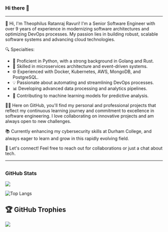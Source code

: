 ### Hi there 👋

---

👋 Hi, I'm Theophilus Ratanraj Ravuri! I'm a Senior Software Engineer with over 9 years of experience in modernizing software architectures and optimizing DevOps processes. My passion lies in building robust, scalable software systems and advancing cloud technologies.

🔍 Specialties:
- 🐍 Proficient in Python, with a strong background in Golang and Rust.
- 🚀 Skilled in microservices architecture and event-driven systems.
- 🌐 Experienced with Docker, Kubernetes, AWS, MongoDB, and PostgreSQL.
- 💡 Passionate about automating and streamlining DevOps processes.
- 📊 Developing advanced data processing and analytics pipelines.
- 🤖 Contributing to machine learning models for predictive analysis.

👨‍💻 Here on GitHub, you'll find my personal and professional projects that reflect my continuous learning journey and commitment to excellence in software engineering. I love collaborating on innovative projects and am always open to new challenges.

📚 Currently enhancing my cybersecurity skills at Durham College, and always eager to learn and grow in this rapidly evolving field.

🤝 Let's connect! Feel free to reach out for collaborations or just a chat about tech.

---

## <h3 align="left">GitHub Stats</h3>

<a href="">
  <img align="centre" src="https://github-readme-stats.vercel.app/api?username=ratanraj&count_private=true&include_all_commits=true&show_icons=true&title_color=007bff&text_color=e7e7e7&icon_color=007bff&bg_color=171c28" />
<a />
  
![Top Langs](https://github-readme-stats.vercel.app/api/top-langs/?username=ratanraj&layout=compact&title_color=007bff&text_color=e7e7e7&icon_color=007bff&bg_color=171c28)
  
## 🏆 GitHub Trophies

![](https://github-profile-trophy.vercel.app/?username=ratanraj&theme=discord&no-frame=true&no-bg=false&margin-w=4)
